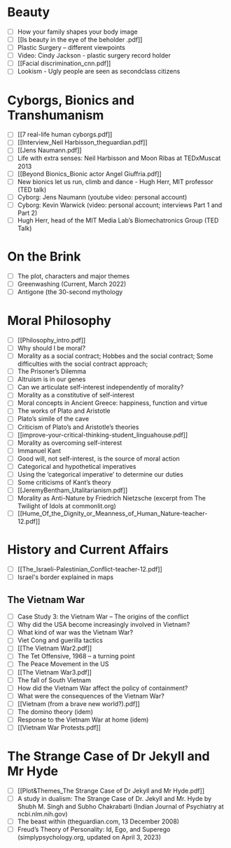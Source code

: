 # Beauty
- [ ] How your family shapes your body image
- [ ] [[Is beauty in the eye of the beholder .pdf]]
- [ ] Plastic Surgery – different viewpoints
- [ ] Video: Cindy Jackson - plastic surgery record holder
- [ ] [[Facial discrimination_cnn.pdf]]
- [ ] Lookism - Ugly people are seen as secondclass citizens

# Cyborgs, Bionics and Transhumanism
- [ ] [[7 real-life human cyborgs.pdf]]
- [ ] [[Interview_Neil Harbisson_theguardian.pdf]]
- [ ] [[Jens Naumann.pdf]]
- [ ] Life with extra senses: Neil Harbisson and Moon Ribas at TEDxMuscat 2013
- [ ] [[Beyond Bionics_Bionic actor Angel Giuffria.pdf]]
- [ ] New bionics let us run, climb and dance - Hugh Herr, MIT professor (TED talk)
- [ ] Cyborg: Jens Naumann (youtube video: personal account)  
- [ ] Cyborg: Kevin Warwick (video: personal account; interviews Part 1 and Part 2) 
- [ ] Hugh Herr, head of the MIT Media Lab’s Biomechatronics Group (TED Talk)

# On the Brink
- [ ] The plot, characters and major themes 
- [ ] Greenwashing (Current, March 2022)  
- [ ] Antigone (the 30-second mythology

# Moral Philosophy
- [ ] [[Philosophy_intro.pdf]]
- [ ] Why should I be moral?  
- [ ] Morality as a social contract; Hobbes and the social contract; Some difficulties with the social contract approach;  
- [ ] The Prisoner’s Dilemma  
- [ ] Altruism is in our genes  
- [ ] Can we articulate self-interest independently of morality?  
- [ ] Morality as a constitutive of self-interest  
- [ ] Moral concepts in Ancient Greece: happiness, function and virtue  
- [ ] The works of Plato and Aristotle  
- [ ] Plato’s simile of the cave  
- [ ] Criticism of Plato’s and Aristotle’s theories  
- [ ] [[improve-your-critical-thinking-student_linguahouse.pdf]]
- [ ] Morality as overcoming self-interest  
- [ ] Immanuel Kant  
- [ ] Good will, not self-interest, is the source of moral action  
- [ ] Categorical and hypothetical imperatives  
- [ ] Using the ‘categorical imperative’ to determine our duties  
- [ ] Some criticisms of Kant’s theory
- [ ] [[JeremyBentham_Utalitarianism.pdf]]
- [ ] Morality as Anti-Nature by Friedrich Nietzsche (excerpt from The Twilight of Idols at commonlit.org)  
- [ ] [[Hume_Of_the_Dignity_or_Meanness_of_Human_Nature-teacher-12.pdf]]

# History and Current Affairs
- [ ] [[The_Israeli-Palestinian_Conflict-teacher-12.pdf]]
- [ ] Israel's border explained in maps

## The Vietnam War
 - [ ] Case Study 3: the Vietnam War – The origins of the conflict  
 - [ ] Why did the USA become increasingly involved in Vietnam?  
 - [ ] What kind of war was the Vietnam War?  
 - [ ] Viet Cong and guerilla tactics  
 - [ ] [[The Vietnam War2.pdf]]
 - [ ] The Tet Offensive, 1968 – a turning point  
 - [ ] The Peace Movement in the US  
 - [ ] [[The Vietnam War3.pdf]]
 - [ ] The fall of South Vietnam  
 - [ ] How did the Vietnam War affect the policy of containment?  
 - [ ] What were the consequences of the Vietnam War?  
 - [ ] [[Vietnam (from a brave new world?).pdf]]
 - [ ] The domino theory (idem)  
 - [ ] Response to the Vietnam War at home (idem)  
 - [ ] [[Vietnam War Protests.pdf]]

# The Strange Case of Dr Jekyll and Mr Hyde
- [ ] [[Plot&Themes_The Strange Case of Dr Jekyll and Mr Hyde.pdf]]
- [ ] A study in dualism: The Strange Case of Dr. Jekyll and Mr. Hyde by Shubh M. Singh and Subho Chakrabarti (Indian Journal of Psychiatry at ncbi.nlm.nih.gov)  
- [ ] The beast within (theguardian.com, 13 December 2008)  
- [ ] Freud’s Theory of Personality: Id, Ego, and Superego (simplypsychology.org, updated on April 3, 2023)